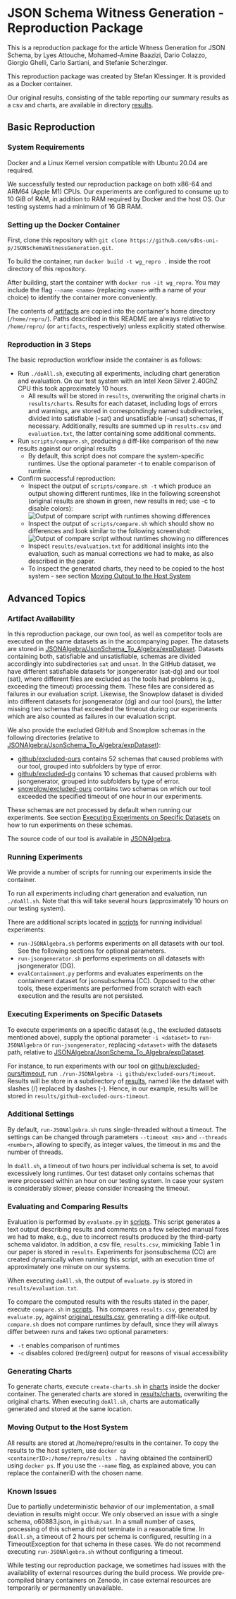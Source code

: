 # JSON Schema Witness Generation - Reproduction Package

This is a reproduction package for the article Witness Generation for JSON Schema,
by Lyes Attouche, Mohamed-Amine Baazizi, Dario Colazzo, Giorgio Ghelli, Carlo Sartiani, and Stefanie Scherzinger.

This reproduction package was created by Stefan Klessinger.
It is provided as a Docker container.

Our original results, consisting of the table reporting our summary results as a csv and charts, are available in directory [results](artifacts/results). 

## Basic Reproduction
### System Requirements
Docker and a Linux Kernel version compatible with Ubuntu 20.04 are required.

We successfully tested our reproduction package on both x86-64 and ARM64 (Apple M1) CPUs. 
Our experiments are configured to consume up to 10 GiB of RAM, in addition to RAM required by Docker and the host OS. Our testing systems had a minimum of 16 GB RAM. 
### Setting up the Docker Container
First, clone this repository with 
``git clone https://github.com/sdbs-uni-p/JSONSchemaWitnessGeneration.git``. 

To build the container, run ``docker build -t wg_repro .`` inside the root directory of this repository.

After building, start the container with ``docker run -it wg_repro``. You may include the flag ``--name <name>`` (replacing ``<name>`` with a name of your choice) to identify the container more conveniently.

The contents of [artifacts](artifacts) are copied into the container's home directory (``/home/repro/``). Paths described in this README are always relative to ``/home/repro/`` (or ``artifacts``, respectively) unless explicitly stated otherwise.

### Reproduction in 3 Steps
The basic reproduction workflow inside the container is as follows:
* Run ``./doAll.sh``, executing all experiments, including chart generation and evaluation. On our test system with an Intel Xeon Silver 2.40GhZ CPU this took approximately 10 hours.
  * All results will be stored in ``results``, overwriting the original charts in ``results/charts``. Results for each dataset, including logs of errors and warnings, are stored in correspondingly named subdirectories, divided into satisfiable (-sat) and unsatisfiable (-unsat) schemas, if necessary. Additionally, results are summed up in ``results.csv`` and ``evaluation.txt``, the latter containing some additional comments. 
* Run ``scripts/compare.sh``, producing a diff-like comparison of the new results against our original results
  * By default, this script does not compare the system-specific runtimes. Use the optional parameter -t to enable comparison of runtime.
* Confirm successful reproduction:
    * Inspect the output of ``scripts/compare.sh -t`` which produce an output showing different runtimes, like in the following screenshot (original results are shown in green, new results in red; use -c to disable colors):
      ![Output of compare script with runtimes showing differences](supplements/compare-t.png "Compare output with runtime")
    * Inspect the output of ``scripts/compare.sh`` which should show no differences and look similar to the following screenshot:
      ![Output of compare script without runtimes showing no differences](supplements/compare.png "Compare output without runtime")
    * Inspect ``results/evaluation.txt`` for additional insights into the evaluation, such as manual corrections we had to make, as also described in the paper.
    * To inspect the generated charts, they need to be copied to the host system - see section [Moving Output to the Host System](#moving-output-to-the-host-system)

## Advanced Topics
### Artifact Availability
In this reproduction package, our own tool, as well as competitor tools are executed on the same datasets as in the accompanying paper. The datasets are stored in [JSONAlgebra/JsonSchema_To_Algebra/expDataset](artifacts/JSONAlgebra/JsonSchema_To_Algebra/expDataset). Datasets containing both, satisfiable and unsatisfiable, schemas are divided accordingly into subdirectories ``sat``  and ``unsat``. In the GitHub dataset, we have different satisfiable datasets for jsongenerator (sat-dg) and our tool (sat), where different files are excluded as the tools had problems (e.g., exceeding the timeout) processing them. These files are considered as failures in our evaluation script. Likewise, the Snowplow dataset is divided into different datasets for jsongenerator (dg) and our tool (ours), the latter missing two schemas that exceeded the timeout during our experiments which are also counted as failures in our evaluation script.

We also provide the excluded GitHub and Snowplow schemas in the following directories (relative to [JSONAlgebra/JsonSchema_To_Algebra/expDataset](artifacts/JSONAlgebra/JsonSchema_To_Algebra/expDataset)):
* [github/excluded-ours](artifacts/JSONAlgebra/JsonSchema_To_Algebra/expDataset/github/excluded-ours) contains 52 schemas that caused problems with our tool, grouped into subfolders by type of error.
* [github/excluded-dg](artifacts/JSONAlgebra/JsonSchema_To_Algebra/expDataset/github/excluded-dg) contains 10 schemas that caused problems with jsongenerator, grouped into subfolders by type of error.
* [snowplow/excluded-ours](artifacts/JSONAlgebra/JsonSchema_To_Algebra/expDataset/snowplow/excluded-ours) contains two schemas on which our tool exceeded the specified timeout of one hour in our experiments.

These schemas are not processed by default when running our experiments. See section [Executing Experiments on Specific Datasets](#executing-experiments-on-specific-datasets) on how to run experiments on these schemas.   

The source code of our tool is available in [JSONAlgebra](artifacts/JSONAlgebra).

### Running Experiments
We provide a number of scripts for running our experiments inside the container.

To run all experiments including chart generation and evaluation, run ``./doAll.sh``. Note that this will take several hours (approximately 10 hours on our testing system).

There are additional scripts located in [scripts](artifacts/scripts) for running individual experiments:
* ``run-JSONAlgebra.sh`` performs experiments on all datasets with our tool. See the following sections for optional parameters.
* ``run-jsongenerator.sh`` performs experiments on all datasets with jsongenerator (DG).
* ``evalContainment.py`` performs and evaluates experiments on the containment dataset for jsonsubschema (CC). Opposed to the other tools, these experiments are performed from scratch with each execution and the results are not persisted.

### Executing Experiments on Specific Datasets
To execute experiments on a specific dataset (e.g., the excluded datasets mentioned above), supply the optional parameter ``-i <dataset>`` to ``run-JSONAlgebra`` or ``run-jsongenerator``, replacing ``<dataset>`` with the datasets path, relative to [JSONAlgebra/JsonSchema_To_Algebra/expDataset](artifacts/JSONAlgebra/JsonSchema_To_Algebra/expDataset).

For instance, to run experiments with our tool on [github/excluded-ours/timeout](artifacts/JSONAlgebra/JsonSchema_To_Algebra/expDataset/github/excluded-ours/timeout), run ``./run-JSONAlgebra -i github/excluded-ours/timeout``. Results will be store in a subdirectory of [results](artifacts/results), named like the dataset with slashes (/) replaced by dashes (-). Hence, in our example, results will be stored in ``results/github-excluded-ours-timeout``.

### Additional Settings
By default, ``run-JSONAlgebra.sh`` runs single-threaded without a timeout. The settings can be changed through parameters ``--timeout <ms>`` and ``--threads <number>``, allowing to specify, as integer values, the timeout in ms and the number of threads.

In ``doAll.sh``, a timeout of two hours per individual schema is set, to avoid excessively long runtimes. Our test dataset only contains schemas that were processed within an hour on our testing system. In case your system is considerably slower, please consider increasing the timeout.

### Evaluating and Comparing Results
Evaluation is performed by ``evaluate.py`` in [scripts](artifacts/scripts). This script generates a text output describing results and comments on a few selected manual fixes we had to make, e.g., due to incorrect results produced by the third-party schema validator. In addition, a csv file, ``results.csv``, mimicking Table 1 in our paper is stored in ``results``. Experiments for jsonsubschema (CC) are created dynamically when running this script, with an execution time of approximately one minute on our systems. 

When executing ``doAll.sh``, the output of ``evaluate.py`` is stored in ``results/evaluation.txt``.

To compare the computed results with the results stated in the paper, execute ``compare.sh`` in [scripts](artifactts/scripts). This compares ``results.csv``, generated by ``evaluate.py``, against [original_results.csv](artifacts/results/original_results.csv), generating a diff-like output. ``compare.sh`` does not compare runtimes by default, since they will always differ between runs and takes two optional parameters:
* ``-t`` enables comparison of runtimes
* ``-c`` disables colored (red/green) output for reasons of visual accessibility

### Generating Charts
To generate charts, execute ``create-charts.sh`` in [charts](artifacts/charts) inside the docker container. The generated charts are stored in [results/charts](artifacts/results/charts), overwriting the original charts. When executing ``doAll.sh``, charts are automatically generated and stored at the same location.

### Moving Output to the Host System

All results are stored at /home/repro/results in the container. To copy the results to the host system, use ``docker cp <containerID>:/home/repro/results .`` having obtained the containerID using ``docker ps``. If you use the ``--name`` flag, as explained above, you can replace the containerID with the chosen name.

### Known Issues
Due to partially undeterministic behavior of our implementation, a small deviation in results might occur. We only observed an issue with a single schema, o60883.json, in ``github/sat``. In a small number of cases, processing of this schema did not terminate in a reasonable time. In ``doAll.sh``, a timeout of 2 hours per schema is configured, resulting in a TimeoutException for that schema in these cases. We do not recommend executing ``run-JSONAlgebra.sh`` without configuring a timeout.

While testing our reproduction package, we sometimes had issues with the availability of external resources during the build process. We provide pre-compiled binary containers on Zenodo, in case external resources are temporarily or permanently unavailable.
